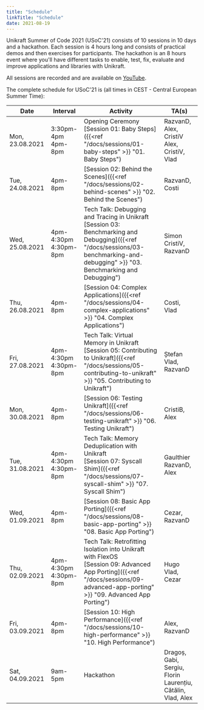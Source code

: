 ```yaml
---
title: "Schedule"
linkTitle: "Schedule"
date: 2021-08-19
---
```


Unikraft Summer of Code 2021 (USoC'21) consists of 10 sessions in 10 days and a hackathon.
Each session is 4 hours long and consists of practical demos and then exercises for participants.
The hackathon is an 8 hours event where you'll have different tasks to enable, test, fix, evaluate and improve applications and libraries with Unikraft.

All sessions are recorded and are available on [YouTube](https://www.youtube.com/playlist?list=PL0ZXUYDfkQ61pQ0Vkt4H5mjDoP267kSjA).

The complete schedule for USoC'21 is (all times in CEST - Central European Summer Time):

| Date | Interval | Activity | TA(s) |
|------|----------|----------|-------------|
| Mon, 23.08.2021 | 3:30pm-4pm<br/> 4pm-8pm| Opening Ceremony<br/> [Session 01: Baby Steps]({{<ref "/docs/sessions/01-baby-steps" >}} "01. Baby Steps") | RazvanD, Alex, CristiV <br/> Alex, CristiV, Vlad |
| Tue, 24.08.2021 | 4pm-8pm | [Session 02: Behind the Scenes]({{<ref "/docs/sessions/02-behind-scenes" >}} "02. Behind the Scenes") | RazvanD, Costi |
| Wed, 25.08.2021 | 4pm-4:30pm<br/> 4:30pm-8pm | Tech Talk: Debugging and Tracing in Unikraft<br /> [Session 03: Benchmarking and Debugging]({{<ref "/docs/sessions/03-benchmarking-and-debugging" >}} "03. Benchmarking and Debugging") | Simon<br /> CristiV, RazvanD |
| Thu, 26.08.2021 | 4pm-8pm | [Session 04: Complex Applications]({{<ref "/docs/sessions/04-complex-applications" >}} "04. Complex Applications") | Costi, Vlad |
| Fri, 27.08.2021 | 4pm-4:30pm<br/> 4:30pm-8pm | Tech Talk: Virtual Memory in Unikraft<br/> [Session 05: Contributing to Unikraft]({{<ref "/docs/sessions/05-contributing-to-unikraft" >}} "05. Contributing to Unikraft") | Ștefan<br/> Vlad, RazvanD |
| Mon, 30.08.2021 | 4pm-8pm | [Session 06: Testing Unikraft]({{<ref "/docs/sessions/06-testing-unikraft" >}} "06. Testing Unikraft") | CristiB, Alex |
| Tue, 31.08.2021 | 4pm-4:30pm<br/> 4:30pm-8pm | Tech Talk: Memory Deduplication with Unikraft<br/> [Session 07: Syscall Shim]({{<ref "/docs/sessions/07-syscall-shim" >}} "07. Syscall Shim") | Gaulthier<br/> RazvanD, Alex |
| Wed, 01.09.2021 | 4pm-8pm | [Session 08: Basic App Porting]({{<ref "/docs/sessions/08-basic-app-porting" >}} "08. Basic App Porting") | Cezar, RazvanD |
| Thu, 02.09.2021 | 4pm-4:30pm<br/> 4:30pm-8pm | Tech Talk: Retrofitting Isolation into Unikraft with FlexOS<br/> [Session 09: Advanced App Porting]({{<ref "/docs/sessions/09-advanced-app-porting" >}} "09. Advanced App Porting") | Hugo<br/> Vlad, Cezar |
| Fri, 03.09.2021 | 4pm-8pm | [Session 10: High Performance]({{<ref "/docs/sessions/10-high-performance" >}} "10. High Performance") | Alex, RazvanD |
| Sat, 04.09.2021 | 9am-5pm | Hackathon | Dragoș, Gabi, Sergiu, Florin<br/>Laurențiu, Cătălin, Vlad, Alex |
